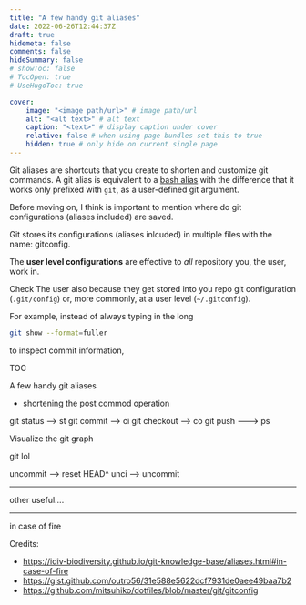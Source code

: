 ```yaml
---
title: "A few handy git aliases"
date: 2022-06-26T12:44:37Z
draft: true
hidemeta: false
comments: false
hideSummary: false
# showToc: false
# TocOpen: true
# UseHugoToc: true

cover:
    image: "<image path/url>" # image path/url
    alt: "<alt text>" # alt text
    caption: "<text>" # display caption under cover
    relative: false # when using page bundles set this to true
    hidden: true # only hide on current single page
---
```


Git aliases are shortcuts that you create to shorten and customize git commands. A git alias is equivalent to a [bash alias](https://linuxize.com/post/how-to-create-bash-aliases/) with the difference that it works only prefixed with `git`, as a user-defined git argument.

Before moving on, I think is important to mention where do git configurations (aliases included) are saved.

Git stores its configurations (aliases inlcuded) in multiple files with the name: gitconfig.

The **user level configurations** are effective to *all* repository you, the user, work in.

Check
 The user also because they get stored into you repo git configuration (`.git/config`) or, more commonly, at a user level (`~/.gitconfig`).


For example, instead of always typing in the long 

```bash
git show --format=fuller
```

to inspect commit information, 


TOC

A few handy git aliases

- shortening the post commod operation

git status --> st
git commit --> ci
git checkout --> co
git push ---> ps

Visualize the git graph

git lol


uncommit --> reset HEAD^
unci --> uncommit


-----

other useful....



-----
in case of fire




Credits:

- https://idiv-biodiversity.github.io/git-knowledge-base/aliases.html#in-case-of-fire
- https://gist.github.com/outro56/31e588e5622dcf7931de0aee49baa7b2
- https://github.com/mitsuhiko/dotfiles/blob/master/git/gitconfig